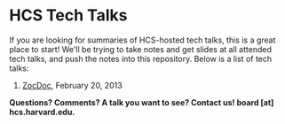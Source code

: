HCS Tech Talks
=============

If you are looking for summaries of HCS-hosted tech talks, this is a great place to start! We'll be trying to take notes and get slides at all attended tech talks, and push the notes into this repository. Below is a list of tech talks:

1. [ZocDoc](https://github.com/hcs/techtalks), February 20, 2013

**Questions? Comments? A talk you want to see?
Contact us! board [at] hcs.harvard.edu.**
